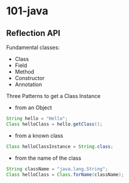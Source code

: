 # 101-java

## Reflection API

Fundamental classes:

- Class
- Field
- Method
- Constructor
- Annotation

Three Patterns to get a Class Instance

- from an Object

```java
String hello = "Hello";
Class helloClass = hello.getClass();
```

- from a known class

```java
Class helloClassInstance = String.class;
```

- from the name of the class

```java
String className = "java.lang.String";
Class helloClass = Class.forName(className);
```

    